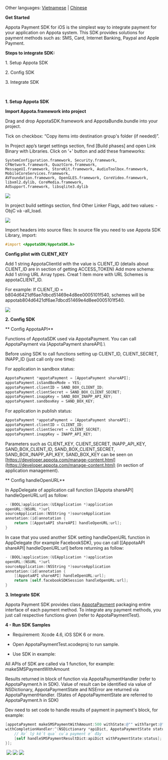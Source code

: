 Other languages: [Vietnamese](README.md) | [Chinese](README_CN.md)

**Get Started**

Appota Payment SDK for iOS is the simplest way to integrate payment for
your application on Appota system. This SDK provides solutions for
payment methods such as: SMS, Card, Internet Banking, Paypal and Apple
Payment.

**Steps to integrate SDK:**

​1. Setup Appota SDK

​2. Config SDK

​3. Integrate SDK

 

**1. Setup Appota SDK**

**Import Appota.framework into project**

Drag and drop AppotaSDK.framework and AppotaBundle.bundle into your project.

Tick on checkbox: “Copy items into destination group's folder (if needed)”.
 
In Project app’s target settings section, find [Build phases] and open
Link Binary with Libraries. Click on ‘+’ button and add these frameworks:

```
SystemConfiguration.framework, Security.framework, CFNetwork.framework, QuaztCore.framework,
MessageUI.framework, StoreKit.framework, AudioToolbox.framework, MobileCoreServices.framework,
AVFoundation.framework, OpenGLES.framework, CoreVideo.framework, libxml2.dylib, CoreMedia.framework,
AdSupport.framework, libsqlite3.dylib
```

![](docs/vn/step1.jpg)

In project build settings section, find Other Linker Flags, add two values: -ObjC và -all\_load.

![](docs/vn/step2.jpg)

Import headers into source files:
In source file you need to use Appota SDK Library, import:

``` objective-c
#import <AppotaSDK/AppotaSDK.h>
```

**Config plist with CLIENT_KEY**

Add 1 string AppotaClientId with the value is CLIENT_ID (details about
CLIENT_ID are in section of getting ACCESS_TOKEN)
Add more schema: Add 1 string URL Array types. Creat 1 item more with
URL Schemes is appotaCLIENT_ID.

For example: If CLIENT_ID = b804d6421df6ae7dbcd51469e4d8ee0005101f540,
schemes will be appotab804d6421df6ae7dbcd51469e4d8ee0005101f540.

![](docs/vn/step3.jpg)

**2. Config SDK**

** Config AppotaAPI**

Functions of AppotaSDK used via AppotaPayment. You can call AppotaPayment via [AppotaPayment shareAPI].\

Before using SDK to call functions setting up CLIENT_ID, CLIENT_SECRET, INAPP_ID (just call only one time):

For application in sandbox status:

``` objective-c
AppotaPayment *appotaPayment = [AppotaPayment shareAPI];
appotaPayment.isSandBoxMode = YES;
appotaPayment.clientID = SAND_BOX_CLIENT_ID;
appotaPayment.clientSecret = SAND_BOX_CLIENT_SECRET;
appotaPayment.inappKey = SAND_BOX_INAPP_API_KEY;
appotaPayment.sandboxKey = SAND_BOX_KEY;
```

For application in publish status:

``` objective-c
AppotaPayment *appotaPayment = [AppotaPayment shareAPI];
appotaPayment.clientID = CLIENT_ID;
appotaPayment.clientSecret = CLIENT_SECRET;
appotaPayment.inappKey = INAPP_API_KEY;
```

Parameters such as CLIENT_KEY, CLIENT_SECRET, INAPP_API_KEY,
SAND_BOX_CLIENT_ID, SAND_BOX_CLIENT_SECRET, SAND_BOX_INAPP_API_KEY, SAND_BOX_KEY can be seen on
[https://developer.appota.com/manage-content.html](https://developer.appota.com/manage-content.html) (in section of application management).

** Config handleOpenURL**

In AppDelegate of application call function [[Appota shareAPI]
handleOpenURL:url] as follow:

``` objective-c
- (BOOL)application:(UIApplication *)application
openURL:(NSURL *)url
sourceApplication:(NSString *)sourceApplication
annotation:(id)annotation {     
    return [[AppotaAPI shareAPI] handleOpenURL:url];
}
````

In case that you used another SDK setting handleOpenURL function in
AppDelegate (for example FacebookSDK), you can call [[AppotaAPI
shareAPI] handleOpenURL:url] before returning as follow:

``` objective-c
- (BOOL)application:(UIApplication *)application
openURL:(NSURL *)url
sourceApplication:(NSString *)sourceApplication
annotation:(id)annotation {
    [[AppotaAPI shareAPI] handleOpenURL:url];
    return [self.facebookSDKSession handleOpenURL:url];
}
```

**3. Integrate SDK**

Appota Payment SDK provides class [AppotaPayment](AppotaPayment.html)
packaging entire interface of each payment method. To integrate any
payment methods, you just call respective functions given (refer to
AppotaPaymentTest).

**4 - Run SDK Samples**

- Requirement: Xcode 4.6, iOS SDK 6 or more.

- Open AppotaPaymentTest.xcodeproj to run sample.

- Use SDK in example:

All APIs of SDK are called via 1 function, for example:\
 makeSMSPaymentWithAmount

Results returned in block of function via AppotaPaymentHandler (refer to
AppotaPayment.h in SDK). Value of result can be identified via value of
NSDictionary, AppotaPaymentState and NSError are returned via
AppotaPaymentHandler. (States of AppotaPaymentState are referred to 
AppotaPayment.h in SDK)

Dev need to set code to handle results of payment in payment's block,
for example:

``` objective-c
[appotaPayment makeSMSPaymentWithAmount:500 withState:@"" withTarget:@"" withNoticeUrl:@"" 
withCompletionHandler:^(NSDictionary *apiDict, AppotaPaymentState status, NSError *error) {
    // Xử lý kết quả của payment ở đây
    [self handleSMSPaymentResultDict:apiDict withPaymentState:status];
}];
```

 ![](docs/vn/sample1.png) ![](docs/vn/sample2.png) ![](docs/vn/sample3.png)
